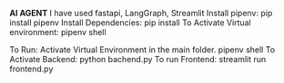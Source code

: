 **AI AGENT**
I have used fastapi, LangGraph, Streamlit
Install pipenv:
pip install pipenv
Install Dependencies:
pip install
To Activate Virtual environment:
pipenv shell


To Run:
Activate Virtual Environment in the main folder.
pipenv shell
To Activate Backend:
python bachend.py
To run Frontend:
streamlit run frontend.py




